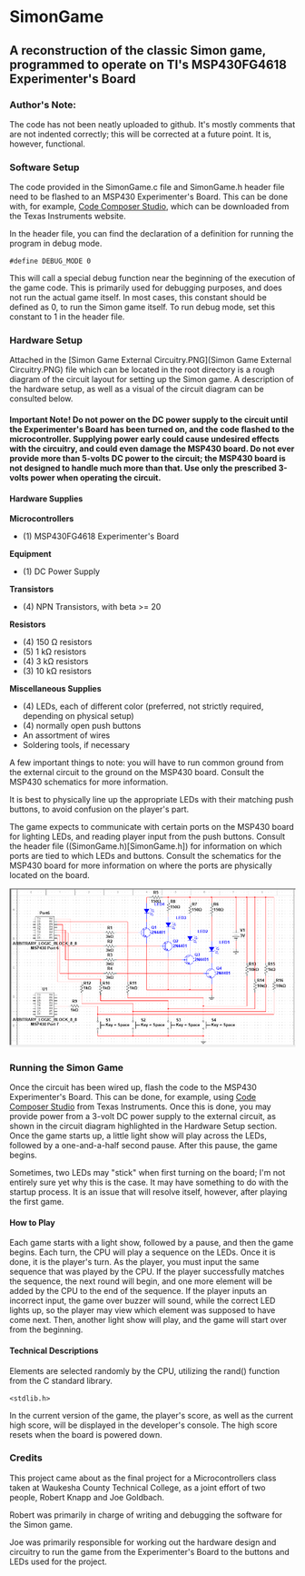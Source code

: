 # SimonGame

## A reconstruction of the classic Simon game, programmed to operate on TI's MSP430FG4618 Experimenter's Board

### Author's Note:

The code has not been neatly uploaded to github.  It's mostly comments that are not indented correctly; this will be corrected at a future point.  It is, however, functional.

### Software Setup

The code provided in the SimonGame.c file and SimonGame.h header file need to be flashed to an MSP430 Experimenter's Board.  This can be done with, for example, [Code Composer Studio](https://www.ti.com/design-resources/embedded-development/ccs-development-tools.html), which can be downloaded from the Texas Instruments website.

In the header file, you can find the declaration of a definition for running the program in debug mode.
```
#define DEBUG_MODE 0
```
This will call a special debug function near the beginning of the execution of the game code.  This is primarily used for debugging purposes, and does not run the actual game itself.  In most cases, this constant should be defined as 0, to run the Simon game itself.
To run debug mode, set this constant to 1 in the header file.

### Hardware Setup

Attached in the [Simon Game External Circuitry.PNG](Simon Game External Circuitry.PNG) file which can be located in the root directory is a rough diagram of the circuit layout for setting up the Simon game.  A description of the hardware setup, as well as a visual of the circuit diagram can be consulted below.

#### Important Note!  Do not power on the DC power supply to the circuit until the Experimenter's Board has been turned on, and the code flashed to the microcontroller.  Supplying power early could cause undesired effects with the circuitry, and could even damage the MSP430 board.  Do not ever provide more than 5-volts DC power to the circuit; the MSP430 board is not designed to handle much more than that.  Use only the prescribed 3-volts power when operating the circuit.

#### Hardware Supplies

**Microcontrollers**

- (1) MSP430FG4618 Experimenter's Board

**Equipment**

- (1) DC Power Supply

**Transistors**

- (4) NPN Transistors, with beta >= 20

**Resistors**

- (4) 150 Ω resistors
- (5) 1 kΩ resistors
- (4) 3 kΩ resistors
- (3) 10 kΩ resistors

**Miscellaneous Supplies**

- (4) LEDs, each of different color (preferred, not strictly required, depending on physical setup)
- (4) normally open push buttons
- An assortment of wires
- Soldering tools, if necessary

A few important things to note:  you will have to run common ground from the external circuit to the ground on the MSP430 board.  Consult the MSP430 schematics for more information.

It is best to physically line up the appropriate LEDs with their matching push buttons, to avoid confusion on the player's part.

The game expects to communicate with certain ports on the MSP430 board for lighting LEDs, and reading player input from the push buttons.  Consult the header file ((SimonGame.h)[SimonGame.h]) for information on which ports are tied to which LEDs and buttons.  Consult the schematics for the MSP430 board for more information on where the ports are physically located on the board.

![Simon Game Circuit Diagram](https://github.com/violetRob/SimonGame/blob/main/Simon%20Game%20External%20Circuitry.PNG)

### Running the Simon Game

Once the circuit has been wired up, flash the code to the MSP430 Experimenter's Board.  This can be done, for example, using [Code Composer Studio](https://www.ti.com/design-resources/embedded-development/ccs-development-tools.html) from Texas Instruments.  Once this is done, you may provide power from a 3-volt DC power supply to the external circuit, as shown in the circuit diagram highlighted in the Hardware Setup section.  Once the game starts up, a little light show will play across the LEDs, followed by a one-and-a-half second pause.  After this pause, the game begins.

Sometimes, two LEDs may "stick" when first turning on the board; I'm not entirely sure yet why this is the case.  It may have something to do with the startup process.  It is an issue that will resolve itself, however, after playing the first game.

#### How to Play

Each game starts with a light show, followed by a pause, and then the game begins.  Each turn, the CPU will play a sequence on the LEDs.  Once it is done, it is the player's turn.  As the player, you must input the same sequence that was played by the CPU.  If the player successfully matches the sequence, the next round will begin, and one more element will be added by the CPU to the end of the sequence.  If the player inputs an incorrect input, the game over buzzer will sound, while the correct LED lights up, so the player may view which element was supposed to have come next.  Then, another light show will play, and the game will start over from the beginning.

#### Technical Descriptions

Elements are selected randomly by the CPU, utilizing the rand() function from the C standard library.
```
<stdlib.h>
```

In the current version of the game, the player's score, as well as the current high score, will be displayed in the developer's console.  The high score resets when the board is powered down.

### Credits
This project came about as the final project for a Microcontrollers class taken at Waukesha County Technical College, as a joint effort of two people, Robert Knapp and Joe Goldbach.

Robert was primarily in charge of writing and debugging the software for the Simon game.

Joe was primarily responsible for working out the hardware design and circuitry to run the game from the Experimenter's Board to the buttons and LEDs used for the project.
